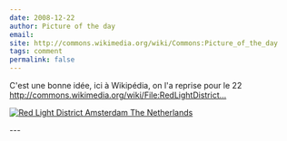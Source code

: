 ```yaml
---
date: 2008-12-22
author: Picture of the day
email: 
site: http://commons.wikimedia.org/wiki/Commons:Picture_of_the_day
tags: comment
permalink: false
---
```


<p>
C'est une bonne idée, ici à Wikipédia, on l'a reprise pour le 22<br />
<a href="http://commons.wikimedia.org/wiki/File:RedLightDistrictAmsterdamTheNetherlands.jpg">http://commons.wikimedia.org/wiki/File:RedLightDistrict...</a></p>

<p><a href="http://commons.wikimedia.org/wiki/File:RedLightDistrictAmsterdamTheNetherlands.jpg"><img title="RedLightDistrictAmsterdamTheNetherlands.jpg" style="margin: 0 auto; display: block;" alt="Red Light District Amsterdam The Netherlands" src="https://upload.wikimedia.org/wikipedia/commons/thumb/3/37/RedLightDistrictAmsterdamTheNetherlands.jpg/240px-RedLightDistrictAmsterdamTheNetherlands.jpg" /></a>
</p>
---